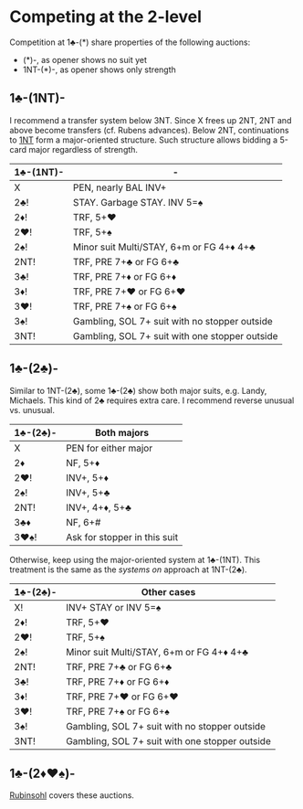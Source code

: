 # Competing at the 2-level

Competition at 1♣-(*) share properties of the following auctions:

- (*)-, as opener shows no suit yet
- 1NT-(*)-, as opener shows only strength

## 1♣-(1NT)-

I recommend a transfer system below 3NT.  Since X frees up 2NT, 2NT and above
become transfers (cf. Rubens advances).  Below 2NT, continuations to
[1NT](../../1NT-&#x42;TU.md) form a major-oriented structure.  Such structure
allows bidding a 5-card major regardless of strength.

| 1♣-(1NT)- | - |
|-----------|---|
| X         | PEN, nearly BAL INV+
| 2♣!       | STAY. Garbage STAY. INV 5=♠
| 2♦!       | TRF, 5+♥
| 2♥!       | TRF, 5+♠
| 2♠!       | Minor suit Multi/STAY, 6+m or FG 4+♦ 4+♣
| 2NT!      | TRF, PRE 7+♣ or FG 6+♣
| 3♣!       | TRF, PRE 7+♦ or FG 6+♦
| 3♦!       | TRF, PRE 7+♥ or FG 6+♥
| 3♥!       | TRF, PRE 7+♠ or FG 6+♠
| 3♠!       | Gambling, SOL 7+ suit with no stopper outside
| 3NT!      | Gambling, SOL 7+ suit with one stopper outside

## 1♣-(2♣)-

Similar to 1NT-(2♣︎), some 1♣︎-(2♣︎) show both major suits, e.g. Landy,
Michaels.  This kind of 2♣︎ requires extra care.  I recommend reverse unusual
vs. unusual.

| 1♣-(2♣)- | Both majors |
|----------|-------------|
| X        | PEN for either major
| 2♦       | NF, 5+♦
| 2♥!      | INV+, 5+♦
| 2♠!      | INV+, 5+♣
| 2NT!     | INV+, 4+♦, 5+♣
| 3♣♦      | NF, 6+#
| 3♥♠!     | Ask for stopper in this suit

Otherwise, keep using the major-oriented system at 1♣︎-(1NT).  This treatment
is the same as the *systems on* approach at 1NT-(2♣︎).

| 1♣-(2♣)- | Other cases |
|----------|-------------|
| X!       | INV+ STAY or INV 5=♠
| 2♦!      | TRF, 5+♥
| 2♥!      | TRF, 5+♠
| 2♠!      | Minor suit Multi/STAY, 6+m or FG 4+♦ 4+♣
| 2NT!     | TRF, PRE 7+♣ or FG 6+♣
| 3♣!      | TRF, PRE 7+♦ or FG 6+♦
| 3♦!      | TRF, PRE 7+♥ or FG 6+♥
| 3♥!      | TRF, PRE 7+♠ or FG 6+♠
| 3♠!      | Gambling, SOL 7+ suit with no stopper outside
| 3NT!     | Gambling, SOL 7+ suit with one stopper outside

## 1♣-(2♦♥♠)-

[Rubinsohl](../../&#x4C;EB.md#rubinsohl) covers these auctions.
